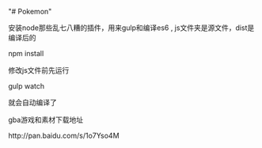 "# Pokemon" 

<p>安装node那些乱七八糟的插件，用来gulp和编译es6  , js文件夹是源文件，dist是编译后的</p>
<p style='margin-bottom:15px'> npm install </p>
 
<p>修改js文件前先运行</p>
 <p>gulp watch</p>
 <p style='margin-bottom:15px'>就会自动编译了</p>
 

<p>gba游戏和素材下载地址</p>
<p><a>http://pan.baidu.com/s/1o7Yso4M</a></p>
